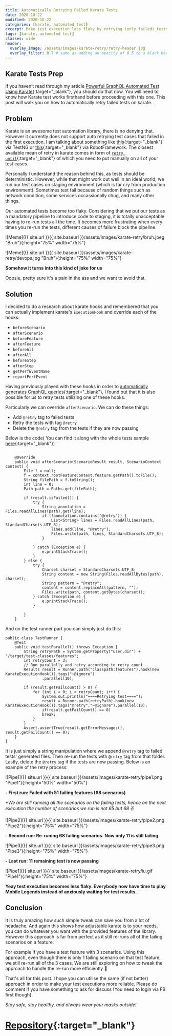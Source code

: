```yaml
---
title: Automatically Retrying Failed Karate Tests
date: 2020-10-22
modified: 2020-10-22
categories: [karate, automated test]
excerpt: Make test execution less flaky by retrying (only failed) tests.
tags: [karate, automated test]
classes: wide
header:
  overlay_image: /assets/images/karate-retry/retry-header.jpg
  overlay_filter: 0.7 # same as adding an opacity of 0.5 to a black background
---
```


## Karate Tests Prep
If you haven’t read through my article [Powerful GraphQL Automated Test Using Karate](https://dnomyar.dev/karate/automated%20test/karate-graphql){:target="_blank"}, you should do that now. You will need to know how Karate test works firsthand before proceeding with this one. This post will walk you on how to automatically retry failed tests on karate.

## Problem
Karate is an awesome test automation library, there is no denying that. However it currently does not support auto retrying test cases that failed in the first execution. I am talking about something like [this](https://medium.com/@sonaldwivedi/how-to-rerun-only-failed-testcases-using-testng-a23802f6884){:target="_blank"} via TestNG or [this](https://medium.com/@omurdenden/re-run-failed-automated-test-cases-in-robot-framework-jenkins-setup-5d293ea40947){:target="_blank"} via RobotFramework. The closest available mean of retry in karate comes in form of [`retry until`](https://github.com/intuit/karate/releases/tag/v0.9.0){:target="_blank"} of which you need to put manually on all of your test cases.

Personally I understand the reason behind this, as tests should be deterministic. However, while that might work out well in an ideal world; we run our test cases on staging environment (which is far cry from production environment). Sometimes test fail because of random things such as network condition, some services occassionally chug, and many other things.

Our automated tests become too flaky. Considering that we put our tests as a mandatory pipeline to introduce code to staging, it is totally unacceptable having to re-run tests all the time. It becomes more frustrating when every times you re-run the tests, different causes of failure block the pipeline.

![Meme]({{ site.url }}{{ site.baseurl }}/assets/images/karate-retry/bruh.jpeg "Bruh"){:height="75%" width="75%"}


![Meme]({{ site.url }}{{ site.baseurl }}/assets/images/karate-retry/devops.jpg "Bruh"){:height="75%" width="75%"}

**Somehow it turns into this kind of joke for us**

Oopsie, pretty sure it's a pain in the ass and we want to avoid that.

## Solution

I decided to do a research about karate hooks and remembered that you can actually implement karate's `ExecutionHook` and override each of the hooks:
- `beforeScenario`
- `afterScenario`
- `beforeFeature`
- `afterFeature`
- `beforeAll`
- `afterAll`
- `beforeStep`
- `afterStep`
- `getPerfEventName`
- `reportPerfEvent`

Having previously played with these hooks in order to [automatically generates GraphQL queries](https://dnomyar.dev/karate/automated%20test/graphql/auto-generate-grapql-queries-karate/){:target="_blank"}, I found out that it is also possible for us to retry tests utilizing one of these hooks.

Particularly we can override `afterScenario`. We can do these things:
- Add `@retry` tag to failed tests
- Retry the tests with tag `@retry`
- Delete the `@retry` tag from the tests if they are now passing

Below is the code( You can find it along with the whole tests sample [here](https://github.com/dnomyar90/football-karate-demo-graphql/tree/master/qa){:target="_blank"})

```

    @Override
    public void afterScenario(ScenarioResult result, ScenarioContext context) {
        File f = null;
        f = context.rootFeatureContext.feature.getPath().toFile();
        String filePath = f.toString();
        int line = 0;
        Path path = Paths.get(filePath);

        if (result.isFailed()) {
            try {
                String annotation = Files.readAllLines(path).get(line);
                if (!annotation.contains("@retry")) {
                    List<String> lines = Files.readAllLines(path, StandardCharsets.UTF_8);
                    lines.add(line, "@retry");
                    Files.write(path, lines, StandardCharsets.UTF_8);
                }

            } catch (Exception e) {
                e.printStackTrace();
            }
        } else {
            try {
                Charset charset = StandardCharsets.UTF_8;
                String content = new String(Files.readAllBytes(path), charset);
                String pattern = "@retry";
                content = content.replaceAll(pattern, "");
                Files.write(path, content.getBytes(charset));
            } catch (Exception e) {
                e.printStackTrace();
            }

        }
    }
```

And on the test runner part you can simply just do this:

```
public class TestRunner {
    @Test
    public void testParallel() throws Exception {
        String retryPath = System.getProperty("user.dir") + "/target/test-classes/features";
        int retryCount = 3;
        // Run parallelly and retry according to retry count
        Results result = Runner.path("classpath:features").hook(new KarateExecutionHook()).tags("~@ignore")
                .parallel(10);

        if (result.getFailCount() > 0) {
            for (int i = 0; i < retryCount; i++) {
                System.out.println("====Retrying test====");
                result = Runner.path(retryPath).hook(new KarateExecutionHook()).tags("@retry","~@ignore").parallel(10);
                if(result.getFailCount() == 0)
                break;
            }
        }
        Assert.assertTrue(result.getErrorMessages(), result.getFailCount() == 0);
    }
}
```

It is just simply a string manipulation where we append `@retry` tag to failed tests' generated files. Then re-run the tests with `@retry` tag from that folder. Lastly, delete the `@retry` tag if the tests are now passing. Below is an example of the retry process:

![Pipe1]({{ site.url }}{{ site.baseurl }}/assets/images/karate-retry/pipe1.png "Pipe1"){:height="50%" width="50%"}

**- First run: Failed with 51 failing features (68 scenarios)**

_*We are still running all the scenarios on the failing tests, hence on the next execution the number of scenarios we run is not 65 but 68_ ✌️


![Pipe2]({{ site.url }}{{ site.baseurl }}/assets/images/karate-retry/pipe2.png "Pipe2"){:height="75%" width="75%"}

**- Second run: Re-runing 68 failing scenarios. Now only 11 is still failing**


![Pipe3]({{ site.url }}{{ site.baseurl }}/assets/images/karate-retry/pipe3.png "Pipe3"){:height="75%" width="75%"}

**- Last run: 11 remaining test is now passing**

![Pipe1]({{ site.url }}{{ site.baseurl }}/assets/images/karate-retry/iu.gif "Pipe1"){:height="75%" width="75%"}

**Yeay test execution becomes less flaky. Everybody now have time to play Mobile Legends instead of anxiously waiting for test results.**

## Conclusion
It is truly amazing how such simple tweak can save you from a lot of headache. And again this shows how adjustable karate is to your needs, you can do whatever you want with the provided features of the library. However this approach is far from perfect as it still re-runs all of the failing scenarios on a feature.

For example if you have a test feature with 3 scenarios. Using this approach, even though there is only 1 failing scenario on that test feature, we still re-run all of the 3 cases. We are still exploring on how to tweak the approach to handle the re-run more efficiently 🤞

That's all for this post. I hope you can utilise the same (if not better) approach in order to make your test executions more reliable. Please do comment if you have something to ask for discuss (You need to login via FB first though).

_Stay safe, stay healthy, and always wear your masks outside!_

# [Repository](https://github.com/dnomyar90/football-karate-demo-graphql/tree/master/qa){:target="_blank"}